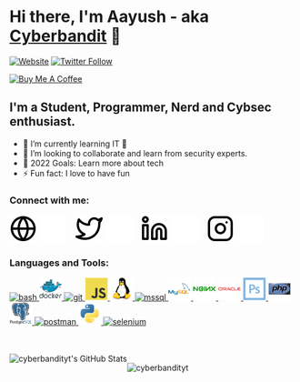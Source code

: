 # Hi there, I'm Aayush - aka [Cyberbandit](http://poudel-aayush.com.np) 👋 


[![Website](https://img.shields.io/website?label=poudel-aayush.com.np&style=for-the-badge&url=http%3A%2F%2Fpoudel-aayush.com.np)](http://poudel-aayush.com.np)
[![Twitter Follow](https://img.shields.io/twitter/follow/ayushp7331?color=1DA1F2&logo=twitter&style=for-the-badge)](https://twitter.com/intent/follow?original_referer=https%3A%2F%2Fgithub.com%2FcodeSTACKr&screen_name=codeSTACKr)

<a href="https://www.buymeacoffee.com/Cyberbandit" target="_blank"><img src="https://cdn.buymeacoffee.com/buttons/default-orange.png" alt="Buy Me A Coffee" height="41" width="174"></a>


## I'm a Student, Programmer, Nerd and Cybsec enthusiast.

- 🌱 I’m currently learning IT 🤣
- 👯 I’m looking to collaborate and learn from security experts.
- 🥅 2022 Goals: Learn more about tech
- ⚡ Fun fact: I love to have fun

### Connect with me:

[![website](./img/globe-light.svg)](http://poudel-aayush.com.np#gh-light-mode-only)
[![website](./img/globe-dark.svg)](http://poudelaayush.com.np#gh-dark-mode-only)
&nbsp;&nbsp;
[![website](./img/twitter-light.svg)](https://twitter.com/ayushp7331#gh-light-mode-only)
[![website](./img/twitter-dark.svg)](https://twitter.com/ayushp7331#gh-dark-mode-only)
&nbsp;&nbsp;
[![website](./img/linkedin-light.svg)](https://linkedin.com/in/cyberbandit#gh-light-mode-only)
[![website](./img/linkedin-dark.svg)](https://linkedin.com/in/cyberbandit#gh-dark-mode-only)
&nbsp;&nbsp;
[![website](./img/instagram-light.svg)](https://instagram.com/hiyayush#gh-light-mode-only)
[![website](./img/instagram-dark.svg)](https://instagram.com/hiyayush#gh-dark-mode-only)

### Languages and Tools:
<p align="left"> <a href="https://www.gnu.org/software/bash/" target="_blank" rel="noreferrer"> <img src="https://www.vectorlogo.zone/logos/gnu_bash/gnu_bash-icon.svg" alt="bash" width="40" height="40"/> </a> <a href="https://www.docker.com/" target="_blank" rel="noreferrer"> <img src="https://raw.githubusercontent.com/devicons/devicon/master/icons/docker/docker-original-wordmark.svg" alt="docker" width="40" height="40"/> </a>  <a href="https://git-scm.com/" target="_blank" rel="noreferrer"> <img src="https://www.vectorlogo.zone/logos/git-scm/git-scm-icon.svg" alt="git" width="40" height="40"/> </a> <a href="https://developer.mozilla.org/en-US/docs/Web/JavaScript" target="_blank" rel="noreferrer"> <img src="https://raw.githubusercontent.com/devicons/devicon/master/icons/javascript/javascript-original.svg" alt="javascript" width="40" height="40"/> </a> <a href="https://www.linux.org/" target="_blank" rel="noreferrer"> <img src="https://raw.githubusercontent.com/devicons/devicon/master/icons/linux/linux-original.svg" alt="linux" width="40" height="40"/> </a> <a href="https://www.microsoft.com/en-us/sql-server" target="_blank" rel="noreferrer"> <img src="https://www.svgrepo.com/show/303229/microsoft-sql-server-logo.svg" alt="mssql" width="40" height="40"/> </a> <a href="https://www.mysql.com/" target="_blank" rel="noreferrer"> <img src="https://raw.githubusercontent.com/devicons/devicon/master/icons/mysql/mysql-original-wordmark.svg" alt="mysql" width="40" height="40"/> </a> <a href="https://www.nginx.com" target="_blank" rel="noreferrer"> <img src="https://raw.githubusercontent.com/devicons/devicon/master/icons/nginx/nginx-original.svg" alt="nginx" width="40" height="40"/> </a> <a href="https://www.oracle.com/" target="_blank" rel="noreferrer"> <img src="https://raw.githubusercontent.com/devicons/devicon/master/icons/oracle/oracle-original.svg" alt="oracle" width="40" height="40"/> </a> <a href="https://www.photoshop.com/en" target="_blank" rel="noreferrer"> <img src="https://raw.githubusercontent.com/devicons/devicon/master/icons/photoshop/photoshop-line.svg" alt="photoshop" width="40" height="40"/> </a> <a href="https://www.php.net" target="_blank" rel="noreferrer"> <img src="https://raw.githubusercontent.com/devicons/devicon/master/icons/php/php-original.svg" alt="php" width="40" height="40"/> </a> <a href="https://www.postgresql.org" target="_blank" rel="noreferrer"> <img src="https://raw.githubusercontent.com/devicons/devicon/master/icons/postgresql/postgresql-original-wordmark.svg" alt="postgresql" width="40" height="40"/> </a> <a href="https://postman.com" target="_blank" rel="noreferrer"> <img src="https://www.vectorlogo.zone/logos/getpostman/getpostman-icon.svg" alt="postman" width="40" height="40"/> </a> <a href="https://www.python.org" target="_blank" rel="noreferrer"> <img src="https://raw.githubusercontent.com/devicons/devicon/master/icons/python/python-original.svg" alt="python" width="40" height="40"/> </a> <a href="https://www.selenium.dev" target="_blank" rel="noreferrer"> <img src="https://raw.githubusercontent.com/detain/svg-logos/780f25886640cef088af994181646db2f6b1a3f8/svg/selenium-logo.svg" alt="selenium" width="40" height="40"/> </a> </p>
<br />
<br />
<img align="left" alt="cyberbandityt's GitHub Stats" src="https://github-readme-stats.vercel.app/api?username=cyberbandityt&show_icons=true&hide_border=false&title_color=ff652f&icon_color=FFE400&bg_color=09131B&text_color=ffffff&border_color=0c1a25" />
<p><img align="center" src="https://github-readme-streak-stats.herokuapp.com/?user=cyberbandityt&" alt="cyberbandityt" /></p>
